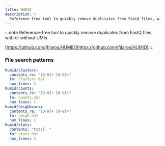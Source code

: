 ```yaml
---
title: HUMID
description: >
  Reference-free tool to quickly remove duplicates from FastQ files, with or without UMIs
---
```


<!--
~~~~~ DO NOT EDIT ~~~~~
This file is autogenerated from the MultiQC module python docstring.
Do not edit the markdown, it will be overwritten.

File path for the source of this content: multiqc/modules/humid/humid.py
~~~~~~~~~~~~~~~~~~~~~~~
-->

:::note
Reference-free tool to quickly remove duplicates from FastQ files, with or without UMIs

[https://github.com/jfjlaros/HUMID](https://github.com/jfjlaros/HUMID)
:::

### File search patterns

```yaml
humid/clusters:
  contents_re: "[0-9]+ [0-9]+"
  fn: clusters.dat
  num_lines: 1
humid/counts:
  contents_re: "[0-9]+ [0-9]+"
  fn: counts.dat
  num_lines: 1
humid/neighbours:
  contents_re: "[0-9]+ [0-9]+"
  fn: neigh.dat
  num_lines: 1
humid/stats:
  contents: "total: "
  fn: stats.dat
  num_lines: 1
```
